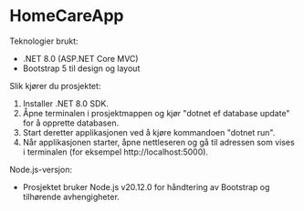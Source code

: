 # HomeCareApp

Teknologier brukt:
- .NET 8.0 (ASP.NET Core MVC)
- Bootstrap 5 til design og layout

Slik kjører du prosjektet:
1. Installer .NET 8.0 SDK.
2. Åpne terminalen i prosjektmappen og kjør "dotnet ef database update" for å opprette databasen.
3. Start deretter applikasjonen ved å kjøre kommandoen "dotnet run".
4. Når applikasjonen starter, åpne nettleseren og gå til adressen som vises i terminalen (for eksempel http://localhost:5000).

Node.js-versjon:
- Prosjektet bruker Node.js v20.12.0 for håndtering av Bootstrap og tilhørende avhengigheter.